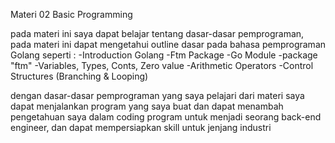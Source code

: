 Materi 02 Basic Programming

pada materi ini saya dapat belajar tentang dasar-dasar pemprograman, pada materi ini dapat mengetahui outline dasar pada bahasa pemprograman Golang seperti :
-Introduction Golang
-Ftm Package
-Go Module
-package "ftm"
-Variables, Types, Conts, Zero value
-Arithmetic Operators
-Control Structures (Branching & Looping)

dengan dasar-dasar pemprograman yang saya pelajari dari materi saya dapat menjalankan program yang saya buat dan dapat menambah pengetahuan saya dalam coding program untuk menjadi seorang back-end engineer, dan dapat mempersiapkan skill untuk jenjang industri
